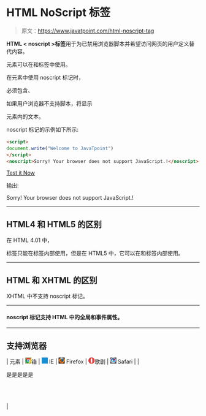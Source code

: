 # HTML NoScript 标签

> 原文：<https://www.javatpoint.com/html-noscript-tag>

**HTML < noscript >标签**用于为已禁用浏览器脚本并希望访问网页的用户定义替代内容。

<noscript>元素可以在和标签中使用。</noscript>

在元素中使用 noscript 标记时，

<noscript>必须包含<link/>、<style>和&lt;meta&gt;标记。&lt;/root&gt;</style></noscript>

如果用户浏览器不支持脚本，将显示

<noscript>元素内的文本。</noscript>

noscript 标记的示例如下所示:

```html
<script>
document.write("Welcome to JavaTpoint")
</script>
<noscript>Sorry! Your browser does not support JavaScript.!</noscript>

```

[Test it Now](https://www.javatpoint.com/oprweb/test.jsp?filename=htmlnoscripttag1)

输出:

<noscript>Sorry! Your browser does not support JavaScript.!</noscript>

* * *

## HTML4 和 HTML5 的区别

在 HTML 4.01 中，

<noscript>标签只能在标签内部使用，但是在 HTML5 中，它可以在和标签内部使用。</noscript>

* * *

## HTML 和 XHTML 的区别

XHTML 中不支持 noscript 标记。

* * *

#### noscript 标记支持 HTML 中的全局和事件属性。

* * *

## 支持浏览器

| 元素 | ![chrome browser](img/4fbdc93dc2016c5049ed108e7318df19.png)铬 | ![ie browser](img/83dd23df1fe8373fd5bf054b2c1dd88b.png) IE | ![firefox browser](img/4f001fff393888a8a807ed29b28145d1.png) Firefox | ![opera browser](img/6cad4a592cc69a052056a0577b4aac65.png)歌剧 | ![safari browser](img/a0f6a9711a92203c5dc5c127fe9c9fca.png) Safari |
| 

<noscript></td><td>是</td><td>是</td><td>是</td><td>是</td><td>是</td></tr> </table> <br/><br/> <br/><br/> </body> </html></noscript>

 |